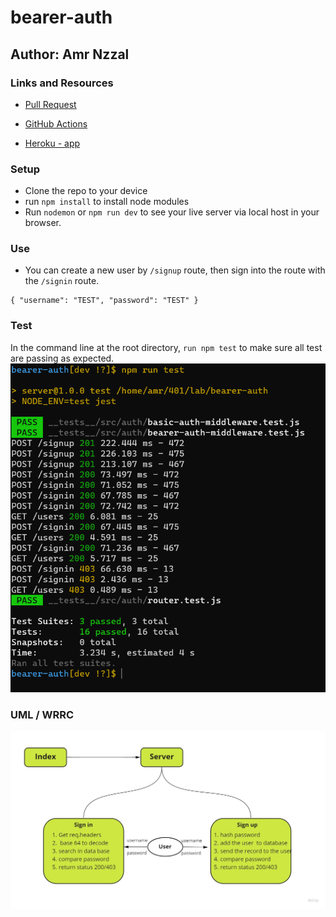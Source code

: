 # bearer-auth

## Author: Amr Nzzal

### Links and Resources

- [Pull Request](https://github.com/amr88nzzal/bearer-auth/pulls)

- [GitHub Actions](https://github.com/amr88nzzal/bearer-auth/actions)

- [Heroku - app](https://bearer-auth-amr.herokuapp.com/)

### Setup

- Clone the repo to your device
- run `npm install` to install node modules
- Run `nodemon` or `npm run dev` to see your live server via local host in your browser.

### Use

- You can create a new user by  `/signup` route, then sign into the route with the `/signin` route.

```JS
{ "username": "TEST", "password": "TEST" }
```

### Test

In the command line at the root directory, `run npm test` to make sure all test are passing as expected.
![test](./pic/test.png)

### UML / WRRC

![WRRC](./pic/uml.jpg)

